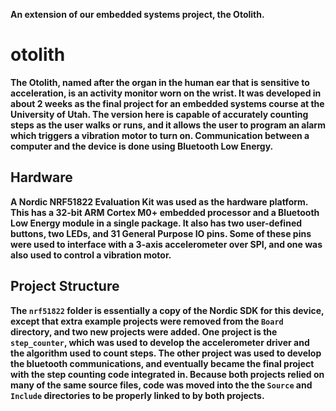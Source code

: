 <b>An extension of our embedded systems project, the Otolith.<b>

otolith
========

The Otolith, named after the organ in the human ear that is sensitive to acceleration, is an activity monitor worn on the wrist. It was developed in about 2 weeks as the final project for an embedded systems course at the University of Utah. The version here is capable of accurately counting steps as the user walks or runs, and it allows the user to program an alarm which triggers a vibration motor to turn on. Communication between a computer and the device is done using Bluetooth Low Energy.

## Hardware
A Nordic NRF51822 Evaluation Kit was used as the hardware platform. This has a 32-bit ARM Cortex M0+ embedded processor and a Bluetooth Low Energy module in a single package. It also has two user-defined buttons, two LEDs, and 31 General Purpose IO pins. Some of these pins were used to interface with a 3-axis accelerometer over SPI, and one was also used to control a vibration motor.

## Project Structure
The `nrf51822` folder is essentially a copy of the Nordic SDK for this device, except that extra example projects were removed from the `Board` directory, and two new projects were added. One project is the `step_counter`, which was used to develop the accelerometer driver and the algorithm used to count steps. The other project was used to develop the bluetooth communications, and eventually became the final project with the step counting code integrated in. Because both projects relied on many of the same source files, code was moved into the the `Source` and `Include` directories to be properly linked to by both projects.
